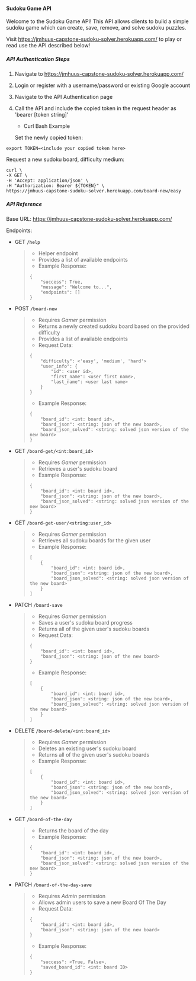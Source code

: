 #### Sudoku Game API
Welcome to the Sudoku Game API! This API allows clients to build a simple sudoku game which can create, save, remove, and solve sudoku puzzles.

Visit https://jmhuus-capstone-sudoku-solver.herokuapp.com/ to play or read use the API described below!

##### API Authentication Steps
1. Navigate to https://jmhuus-capstone-sudoku-solver.herokuapp.com/
2. Login or register with a username/password or existing Google account
3. Navigate to the API Authentication page
4. Call the API and include the copied token in the request header as 'bearer [token string]'
    * Curl Bash Example

    Set the newly copied token:
  ```
  export TOKEN=<include your copied token here>
  ```
  Request a new sudoku board, difficulty medium:
  ```
  curl \
  -X GET \
  -H 'Accept: application/json' \
  -H "Authorization: Bearer ${TOKEN}" \
  https://jmhuus-capstone-sudoku-solver.herokuapp.com/board-new/easy
  ```

##### API Reference
Base URL: https://jmhuus-capstone-sudoku-solver.herokuapp.com/

Endpoints:
* GET `/help`
    > * Helper endpoint
    > * Provides a list of available endpoints
    > * Example Response:
    > ```
    > {
    >     "success": True,
    >     "message": "Welcome to...",
    >     "endpoints": []
    > }
    > ```

* POST `/board-new`
    > * Requires *Gamer* permission
    > * Returns a newly created sudoku board based on the provided difficulty
    > * Provides a list of available endpoints
    > * Request Data:
    > ```
    > {
    >     "difficulty": <'easy', 'medium', 'hard'>
    >     "user_info": {
    >         "id": <user id>,
    >         "first_name": <user first name>,
    >         "last_name": <user last name>
    >     }
    > }
    > ```
    > * Example Response:
    > ```
    > {
    >     "board_id": <int: board id>,
    >     "board_json": <string: json of the new board>,
    >     "board_json_solved": <string: solved json version of the new board>
    > }
    > ```

* GET `/board-get/<int:board_id>`
    > * Requires *Gamer* permission
    > * Retrieves a user's sudoku board
    > * Example Response:
    > ```
    > {
    >     "board_id": <int: board id>,
    >     "board_json": <string: json of the new board>,
    >     "board_json_solved": <string: solved json version of the new board>
    > }
    > ```

* GET `/board-get-user/<string:user_id>`
    > * Requires *Gamer* permission
    > * Retrieves all sudoku boards for the given user
    > * Example Response:
    > ```
    > [
    >     {
    >         "board_id": <int: board id>,
    >         "board_json": <string: json of the new board>,
    >         "board_json_solved": <string: solved json version of the new board>
    >     }
    > ]
    > ```

* PATCH `/board-save`
    > * Requires *Gamer* permission
    > * Saves a user's sudoku board progress
    > * Returns all of the given user's sudoku boards
    > * Request Data:
    > ```
    > {
    >     "board_id": <int: board id>,
    >     "board_json": <string: json of the new board>
    > }
    > ```
    > * Example Response:
    > ```
    > [
    >     {
    >         "board_id": <int: board id>,
    >         "board_json": <string: json of the new board>,
    >         "board_json_solved": <string: solved json version of the new board>
    >     }
    > ]
    > ```

* DELETE `/board-delete/<int:board_id>`
    > * Requires *Gamer* permission
    > * Deletes an existing user's sudoku board
    > * Returns all of the given user's sudoku boards
    > * Example Response:
    > ```
    > [
    >     {
    >         "board_id": <int: board id>,
    >         "board_json": <string: json of the new board>,
    >         "board_json_solved": <string: solved json version of the new board>
    >     }
    > ]
    > ```

* GET `/board-of-the-day`
    > * Returns the board of the day
    > * Example Response:
    > ```
    > {
    >     "board_id": <int: board id>,
    >     "board_json": <string: json of the new board>,
    >     "board_json_solved": <string: solved json version of the new board>
    > }
    > ```

* PATCH `/board-of-the-day-save`
    > * Requires *Admin* permission
    > * Allows admin users to save a new Board Of The Day
    > * Request Data:
    > ```
    > {
    >     "board_id": <int: board id>,
    >     "board_json": <string: json of the new board>
    > }
    > ```
    > * Example Response:
    > ```
    > {
    >     "success": <True, False>,
    >     "saved_board_id": <int: board ID>
    > }
    > ```
